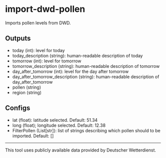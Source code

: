 # import-dwd-pollen

Imports pollen levels from DWD.

## Outputs
* today (int): level for today
* today_description (string): human-readable description of today
* tomorrow (int): level for tomorrow
* tomorrow_description (string): human-readable description of tomorrow
* day_after_tomorrow (int): level for the day after tomorrow
* day_after_tomorrow_description (string): human-readable description of day_after_tomorrow
* pollen (string)
* region (string)

## Configs
* lat (float): latitude selected. Default: 51.34
* long (float); longitude selected. Default: 12.38
* FilterPollen (List[str]): list of strings describing which pollen should to be imported. Default: []

---

This tool uses publicly available data provided by Deutscher Wetterdienst.
